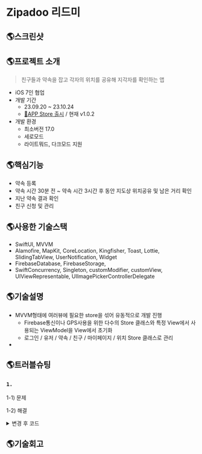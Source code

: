 # Zipadoo 리드미

## 🌎스크린샷

## 🌎프로젝트 소개
> 친구들과 약속을 잡고 각자의 위치를 공유해 지각자를 확인하는 앱
- iOS 7인 협업
- 개발 기간
    - 23.09.20 ~ 23.10.24
    - [🔗APP Store 출시](https://apps.apple.com/kr/app/%EC%A7%80%ED%8C%8C%EB%91%90/id6474185787) / 현재 v1.0.2
- 개발 환경
    - 최소버전 17.0
    - 세로모드
    - 라이트뭐드, 다크모드 지원
 
## 🌎핵심기능
- 약속 등록
- 약속 시간 30분 전 ~ 약속 시간 3시간 후 동안 지도상 위치공유 및 남은 거리 확인
- 지난 약속 결과 확인
- 친구 신청 및 관리

## 🌎사용한 기술스택
- SwiftUI, MVVM
- Alamofire, MapKit, CoreLocation, Kingfisher, Toast, Lottie, SlidingTabView, UserNotification, Widget
- FirebaseDatabase, FirebaseStorage, 
- SwiftConcurrency, Singleton, customModifier, customView, UIViewRepresentable, UIImagePickerControllerDelegate

## 🌎기술설명
- MVVM형태에 여러뷰에 필요한 store을 섞어 유동적으로 개발 진행
  - Firebase통신이나 GPS사용을 위한 다수의 Store 클래스와 특정 View에서 사용되는 ViewModel을 View에서 초기화
  - 로그인 / 유저 / 약속 / 친구 / 마이페이지 / 위치 Store 클래스로 관리
- 

## 🌎트러블슈팅
### `1. `

1-1) 문제



1-2) 해결


<details>
<summary>변경 후 코드</summary>
<div markdown="1">


</div>
</details>



## 🌎기술회고
